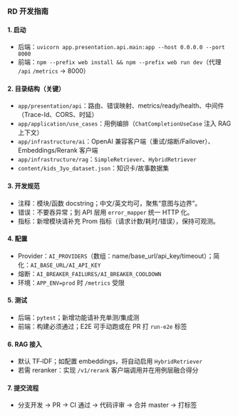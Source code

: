 ### RD 开发指南

#### 1. 启动
- 后端：`uvicorn app.presentation.api.main:app --host 0.0.0.0 --port 8000`
- 前端：`npm --prefix web install && npm --prefix web run dev`（代理 `/api` `/metrics` → 8000）

#### 2. 目录结构（关键）
- `app/presentation/api`：路由、错误映射、metrics/ready/health、中间件（Trace-Id、CORS、时延）
- `app/application/use_cases`：用例编排（`ChatCompletionUseCase` 注入 RAG 上下文）
- `app/infrastructure/ai`：OpenAI 兼容客户端（重试/熔断/Failover）、Embeddings/Rerank 客户端
- `app/infrastructure/rag`：`SimpleRetriever`、`HybridRetriever`
- `content/kids_3yo_dataset.json`：知识卡/故事数据集

#### 3. 开发规范
- 注释：模块/函数 docstring；中文/英文均可，聚焦“意图与边界”。
- 错误：不要吞异常；到 API 层用 `error_mapper` 统一 HTTP 化。
- 指标：新增模块请补充 Prom 指标（请求计数/耗时/错误），保持可观测。

#### 4. 配置
- Provider：`AI_PROVIDERS`（数组：name/base_url/api_key/timeout）；简化：`AI_BASE_URL/AI_API_KEY`
- 熔断：`AI_BREAKER_FAILURES/AI_BREAKER_COOLDOWN`
- 环境：`APP_ENV=prod` 时 `/metrics` 受限

#### 5. 测试
- 后端：`pytest`；新增功能请补充单测/集成测
- 前端：构建必须通过；E2E 可手动跑或在 PR 打 `run-e2e` 标签

#### 6. RAG 接入
- 默认 TF‑IDF；如配置 embeddings，将自动启用 `HybridRetriever`
- 若需 reranker：实现 `/v1/rerank` 客户端调用并在用例层融合得分

#### 7. 提交流程
- 分支开发 → PR → CI 通过 → 代码评审 → 合并 master → 打标签

